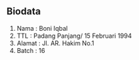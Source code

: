 ## Biodata
1. Nama     : Boni Iqbal 
2. TTL      : Padang Panjang/ 15 Februari 1994
3. Alamat   : Jl. AR. Hakim No.1
4. Batch    : 16

##